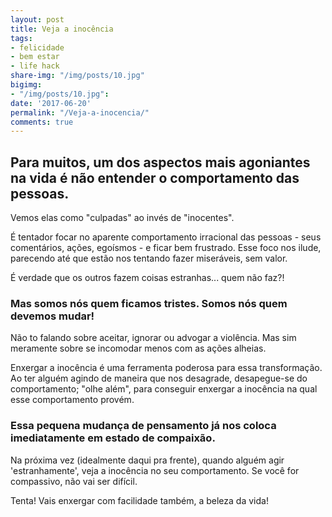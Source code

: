 ```yaml
---
layout: post
title: Veja a inocência
tags:
- felicidade
- bem estar
- life hack
share-img: "/img/posts/10.jpg"
bigimg:
- "/img/posts/10.jpg": 
date: '2017-06-20'
permalink: "/Veja-a-inocencia/"
comments: true
---
```


## Para muitos, um dos aspectos mais agoniantes na vida é não entender o comportamento das pessoas.

Vemos elas como "culpadas" ao invés de "inocentes".

É tentador focar no aparente comportamento irracional das pessoas - seus comentários, ações, egoísmos - e ficar bem frustrado. Esse foco nos ilude, parecendo até que estão nos tentando fazer miseráveis, sem valor.

É verdade que os outros fazem coisas estranhas... quem não faz?!

### Mas somos nós quem ficamos tristes. Somos nós quem devemos mudar!

Não to falando sobre aceitar, ignorar ou advogar a violência. Mas sim meramente sobre se incomodar menos com as ações alheias.

Enxergar a inocência é uma ferramenta poderosa para essa transformação. Ao ter alguém agindo de maneira que nos desagrade, desapegue-se do comportamento; "olhe além", para conseguir enxergar a inocência na qual esse comportamento provém.

### Essa pequena mudança de pensamento já nos coloca imediatamente em estado de compaixão.

Na próxima vez (idealmente daqui pra frente), quando alguém agir 'estranhamente', veja a inocência no seu comportamento. Se você for compassivo, não vai ser difícil.

Tenta! Vais enxergar com facilidade também, a beleza da vida! 
